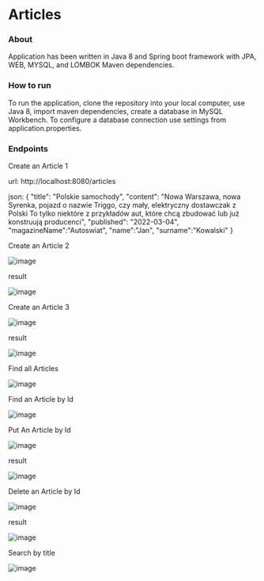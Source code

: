 # Articles

### About
Application has been written in Java 8 and Spring boot framework with JPA, WEB, MYSQL, and LOMBOK Maven dependencies.
 
### How to run 
To run the application, clone the repository into your local computer, use Java 8, import maven dependencies, create a database in MySQL Workbench. To configure a database connection use settings from application.properties.

 
### Endpoints
 
Create an Article 1

url: http://localhost:8080/articles

json: {
"title": "Polskie samochody",
"content": "Nowa Warszawa, nowa Syrenka, pojazd o nazwie Triggo, czy mały, elektryczny dostawczak z Polski To tylko niektóre z przykładów aut, które chcą zbudować lub już konstruują producenci",
"published": "2022-03-04",
"magazineName":"Autoswiat",
"name":"Jan",
"surname":"Kowalski"
}    

Create an Article 2

![image](https://user-images.githubusercontent.com/80157748/189674563-064094c9-b7a0-4dbb-a701-693e815012de.png)

result

![image](https://user-images.githubusercontent.com/80157748/189674747-abaf94ab-b6c1-4d6e-a972-c253a23e6321.png)

Create an Article 3

![image](https://user-images.githubusercontent.com/80157748/189675038-721f5019-963c-4dfa-bdfe-72ddac30f90a.png)

result

![image](https://user-images.githubusercontent.com/80157748/189675100-5f40f47a-5647-4922-83fe-2141a20acd77.png)

Find all Articles

![image](https://user-images.githubusercontent.com/80157748/189675498-df9ac1f5-80ec-44a4-84e3-3d840bd69214.png)

Find an Article by Id

![image](https://user-images.githubusercontent.com/80157748/189675723-d925d4b4-4fa9-4d5a-98b0-123772f38abe.png)

Put An Article by Id

![image](https://user-images.githubusercontent.com/80157748/189676014-ee4aa59e-2ae5-45f0-a974-7f5afe2bcda3.png)

result

![image](https://user-images.githubusercontent.com/80157748/189676097-5bb62388-3ed7-4d05-80b0-0b7f2c52c6ee.png)

Delete an Article by Id

![image](https://user-images.githubusercontent.com/80157748/189676224-2cda819c-f3ab-48bd-be5b-e8a23c03f301.png)

result

![image](https://user-images.githubusercontent.com/80157748/189676286-98364c34-3c42-451a-ac6c-705d7a9bac0e.png)

Search by title

![image](https://user-images.githubusercontent.com/80157748/189978951-d202cfdd-a583-4c2f-b252-8e87bc03b872.png)



